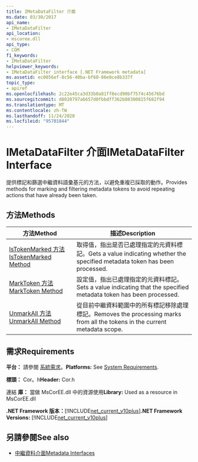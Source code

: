 ```yaml
---
title: IMetaDataFilter 介面
ms.date: 03/30/2017
api_name:
- IMetaDataFilter
api_location:
- mscoree.dll
api_type:
- COM
f1_keywords:
- IMetaDataFilter
helpviewer_keywords:
- IMetaDataFilter interface [.NET Framework metadata]
ms.assetid: ec0856ef-8c56-40ba-bf60-86e0ce8b337f
topic_type:
- apiref
ms.openlocfilehash: 2c22e45ca3d33b0a81ff0ecd90bf7574c45676bd
ms.sourcegitcommit: d8020797a6657d0fbbdff362b80300815f682f94
ms.translationtype: MT
ms.contentlocale: zh-TW
ms.lasthandoff: 11/24/2020
ms.locfileid: "95701844"
---
```

# <a name="imetadatafilter-interface"></a><span data-ttu-id="446f2-102">IMetaDataFilter 介面</span><span class="sxs-lookup"><span data-stu-id="446f2-102">IMetaDataFilter Interface</span></span>

<span data-ttu-id="446f2-103">提供標記和篩選中繼資料語彙基元的方法，以避免重複已採取的動作。</span><span class="sxs-lookup"><span data-stu-id="446f2-103">Provides methods for marking and filtering metadata tokens to avoid repeating actions that have already been taken.</span></span>  
  
## <a name="methods"></a><span data-ttu-id="446f2-104">方法</span><span class="sxs-lookup"><span data-stu-id="446f2-104">Methods</span></span>  
  
|<span data-ttu-id="446f2-105">方法</span><span class="sxs-lookup"><span data-stu-id="446f2-105">Method</span></span>|<span data-ttu-id="446f2-106">描述</span><span class="sxs-lookup"><span data-stu-id="446f2-106">Description</span></span>|  
|------------|-----------------|  
|[<span data-ttu-id="446f2-107">IsTokenMarked 方法</span><span class="sxs-lookup"><span data-stu-id="446f2-107">IsTokenMarked Method</span></span>](imetadatafilter-istokenmarked-method.md)|<span data-ttu-id="446f2-108">取得值，指出是否已處理指定的元資料標記。</span><span class="sxs-lookup"><span data-stu-id="446f2-108">Gets a value indicating whether the specified metadata token has been processed.</span></span>|  
|[<span data-ttu-id="446f2-109">MarkToken 方法</span><span class="sxs-lookup"><span data-stu-id="446f2-109">MarkToken Method</span></span>](imetadatafilter-marktoken-method.md)|<span data-ttu-id="446f2-110">設定值，指出已處理指定的元資料標記。</span><span class="sxs-lookup"><span data-stu-id="446f2-110">Sets a value indicating that the specified metadata token has been processed.</span></span>|  
|[<span data-ttu-id="446f2-111">UnmarkAll 方法</span><span class="sxs-lookup"><span data-stu-id="446f2-111">UnmarkAll Method</span></span>](imetadatafilter-unmarkall-method.md)|<span data-ttu-id="446f2-112">從目前中繼資料範圍中的所有標記移除處理標記。</span><span class="sxs-lookup"><span data-stu-id="446f2-112">Removes the processing marks from all the tokens in the current metadata scope.</span></span>|  
  
## <a name="requirements"></a><span data-ttu-id="446f2-113">需求</span><span class="sxs-lookup"><span data-stu-id="446f2-113">Requirements</span></span>  

 <span data-ttu-id="446f2-114">**平台：** 請參閱 [系統需求](../../get-started/system-requirements.md)。</span><span class="sxs-lookup"><span data-stu-id="446f2-114">**Platforms:** See [System Requirements](../../get-started/system-requirements.md).</span></span>  
  
 <span data-ttu-id="446f2-115">**標頭：** Cor。h</span><span class="sxs-lookup"><span data-stu-id="446f2-115">**Header:** Cor.h</span></span>  
  
 <span data-ttu-id="446f2-116">連結 **庫：** 當做 MsCorEE.dll 中的資源使用</span><span class="sxs-lookup"><span data-stu-id="446f2-116">**Library:** Used as a resource in MsCorEE.dll</span></span>  
  
 <span data-ttu-id="446f2-117">**.NET Framework 版本：**[!INCLUDE[net_current_v10plus](../../../../includes/net-current-v10plus-md.md)]</span><span class="sxs-lookup"><span data-stu-id="446f2-117">**.NET Framework Versions:** [!INCLUDE[net_current_v10plus](../../../../includes/net-current-v10plus-md.md)]</span></span>  
  
## <a name="see-also"></a><span data-ttu-id="446f2-118">另請參閱</span><span class="sxs-lookup"><span data-stu-id="446f2-118">See also</span></span>

- [<span data-ttu-id="446f2-119">中繼資料介面</span><span class="sxs-lookup"><span data-stu-id="446f2-119">Metadata Interfaces</span></span>](metadata-interfaces.md)
